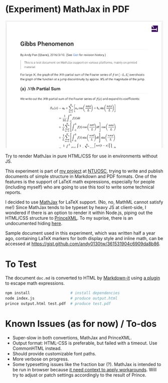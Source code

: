 # (Experiment) MathJax in PDF

![Screenshot](screenshot.png)

Try to render MathJax in pure HTML/CSS for use in environments without JS.

This experiment is part of [my project](https://paper.dropbox.com/doc/Markdown-to-PDF-xTMXMPHv0dM3rQDIJERgf) at [NTUOSC](https://ntuosc.org/), trying to write and publish documents of simple structure in Markdown and PDF formats. One of the features is the support of LaTeX math expressions, especially for people (including myself) who are going to use this tool to write some technical reports.

I decided to use [MathJax](http://www.mathjax.org) for LaTeX support. (No, no, MathML cannot satisfy me!) Since MathJax tends to be typeset by heavy JS at client-side, I wondered if there is an option to render it within Node.js, piping out the HTML/CSS structure to [PrinceXML](http://princexml.com/). To my suprise, there is an undocumented hiding [here](https://github.com/mathjax/MathJax-node).

Sample document used in this experiment, which was written half a year ago, containing LaTeX markers for both display style and inline math, can be accessed at https://gist.github.com/andy0130tw/361531904c6909da8b86.

# To Test

The document `doc.md` is converted to HTML by [Markdown-it](https://markdown-it.github.io/) using [a plugin](https://github.com/classeur/markdown-it-mathjax) to escape math expressions.

```sh
npm install                  # install dependencies
node index.js                # produce output.html
prince output.html test.pdf  # produce test.pdf
```

# Known Issues (as for now) / To-dos

  * Super-slow in both convertions, MathJax and PrinceXML.
  * Output format: HTML-CSS is preferable, but failed with a timeout. Use CommonHTML instead.
  * Should provide customizable font paths.
  * More verbose on progress.
  * Some typesetting issues like the fraction bar (?). MathJax is intended to be run in browser because [it need context to apply workarounds](https://groups.google.com/forum/#!msg/mathjax-users/O--eKm9elRU/zNZx24gnI3gJ). Will try to adjust or patch settings accordingly to the result of Prince.
